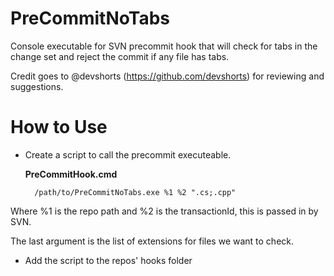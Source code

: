 PreCommitNoTabs
===============

Console executable for SVN precommit hook that will check for tabs in the change set and reject the commit if any file has tabs.

Credit goes to @devshorts (https://github.com/devshorts) for reviewing and suggestions.

How to Use
===============

- Create a script to call the precommit executeable.

	**PreCommitHook.cmd**

		/path/to/PreCommitNoTabs.exe %1 %2 ".cs;.cpp"
		
Where %1 is the repo path and %2 is the transactionId, this is passed in by SVN.

The last argument is the list of extensions for files we want to check.
	
- Add the script to the repos' hooks folder
	

